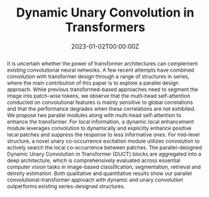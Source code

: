 ---
title: "Dynamic Unary Convolution in Transformers"
authors:
- Haoran Duan
- Yang Long
- Shidong Wang
- Haofeng Zhang
- Chris G Willcocks
- Ling Shao

author_notes:
- "Equal contribution"
- "Equal contribution"
date: "2023-01-02T00:00:00Z"
doi: "10.1109/TPAMI.2022.3233482"

# Publication type.
# Accepts a single type but formatted as a YAML list (for Hugo requirements).
# Enter a publication type from the CSL standard.
publication_types: ["article-journal"]

# Publication name and optional abbreviated publication name.
publication: "IEEE Transactions on Pattern Analysis and Machine Intelligence "
publication_short: ""

abstract: It is uncertain whether the power of transformer architectures can complement existing convolutional neural networks. A few recent attempts have combined convolution with transformer design through a range of structures in series, where the main contribution of this paper is to explore a parallel design approach. While previous transformed-based approaches need to segment the image into patch-wise tokens, we observe that the multi-head self-attention conducted on convolutional features is mainly sensitive to global correlations and that the performance degrades when these correlations are not exhibited. We propose two parallel modules along with multi-head self-attention to enhance the transformer. For local information, a dynamic local enhancement module leverages convolution to dynamically and explicitly enhance positive local patches and suppress the response to less informative ones. For mid-level structure, a novel unary co-occurrence excitation module utilizes convolution to actively search the local co-occurrence between patches. The parallel-designed Dynamic Unary Convolution in Transformer (DUCT) blocks are aggregated into a deep architecture, which is comprehensively evaluated across essential computer vision tasks in image-based classification, segmentation, retrieval and density estimation. Both qualitative and quantitative results show our parallel convolutional-transformer approach with dynamic and unary convolution outperforms existing series-designed structures.

featured: true

# links:
# - name: ""
#   url: ""
url_pdf: https://durham-repository.worktribe.com/preview/1185357/37786.pdf
url_code: 
url_dataset: ''
url_poster: ''
url_project: ''
url_slides: ''
url_source: ''
url_video: ''

# Featured image
# To use, add an image named `featured.jpg/png` to your page's folder. 
image:
  caption: 'Image credit: [**Unsplash**](https://unsplash.com/photos/jdD8gXaTZsc)'
  focal_point: ""
  preview_only: false

# Associated Projects (optional).
#   Associate this publication with one or more of your projects.
#   Simply enter your project's folder or file name without extension.
#   E.g. `internal-project` references `content/project/internal-project/index.md`.
#   Otherwise, set `projects: []`.
projects: []

# Slides (optional).
#   Associate this publication with Markdown slides.
#   Simply enter your slide deck's filename without extension.
#   E.g. `slides: "example"` references `content/slides/example/index.md`.
#   Otherwise, set `slides: ""`.
slides: example
---